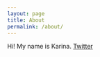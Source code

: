 ```yaml
---
layout: page
title: About
permalink: /about/
---
```


Hi! My name is Karina. [Twitter](https://twitter.com/robledokari)


